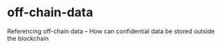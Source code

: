 # off-chain-data
Referencing off-chain data – How can confidential data be stored outside the blockchain
